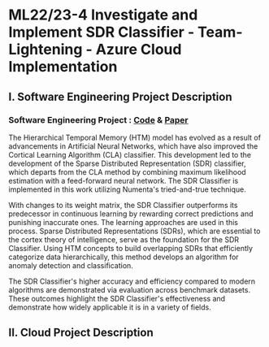 # ML22/23-4 Investigate and Implement SDR Classifier - Team-Lightening - Azure Cloud Implementation

## I. Software Engineering Project Description

### Software Engineering Project : [Code](https://github.com/Sonam-22/neocortexapi/tree/team-lightening/source/MySEProject) & [Paper](https://github.com/Sonam-22/neocortexapi/blob/team-lightening/source/MySEProject/Documentation/SDR-Classifier.pdf)

The Hierarchical Temporal Memory (HTM) model has evolved as a result of advancements in Artificial Neural Networks, which have also improved the Cortical Learning Algorithm (CLA) classifier. This development led to the development of the Sparse Distributed Representation (SDR) classifier, which departs from the CLA method by combining maximum likelihood estimation with a feed-forward neural network. The SDR Classifier is implemented in this work utilizing Numenta's tried-and-true technique.

With changes to its weight matrix, the SDR Classifier outperforms its predecessor in continuous learning by rewarding correct predictions and punishing inaccurate ones. The learning approaches are used in this process. Sparse Distributed Representations (SDRs), which are essential to the cortex theory of intelligence, serve as the foundation for the SDR Classifier. Using HTM concepts to build overlapping SDRs that efficiently categorize data hierarchically, this method develops an algorithm for anomaly detection and classification.

The SDR Classifier's higher accuracy and efficiency compared to modern algorithms are demonstrated via evaluation across benchmark datasets. These outcomes highlight the SDR Classifier's effectiveness and demonstrate how widely applicable it is in a variety of fields.




## II. Cloud Project Description
